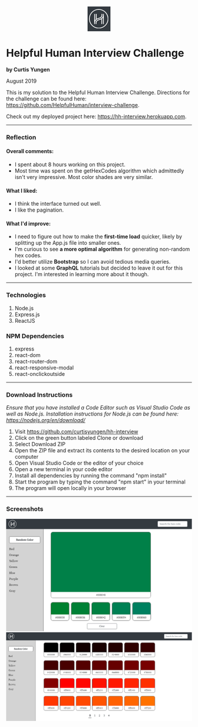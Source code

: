 <p align="center">
  <img src="./src/images/logo.png" alt="logo" />
</p>

# Helpful Human Interview Challenge
**by Curtis Yungen**

August 2019

This is my solution to the Helpful Human Interview Challenge. Directions for the challenge can be found here: https://github.com/HelpfulHuman/interview-challenge.

Check out my deployed project here: https://hh-interview.herokuapp.com.

<hr/>

### Reflection

#### Overall comments:
* I spent about 8 hours working on this project.
* Most time was spent on the getHexCodes algorithm which admittedly isn't very impressive. Most color shades are very similar. 

#### What I liked: 
* I think the interface turned out well.
* I like the pagination.

#### What I'd improve: 
* I need to figure out how to make the <b>first-time load</b> quicker, likely by splitting up the App.js file into smaller ones.
* I'm curious to see <b>a more optimal algorithm</b> for generating non-random hex codes. 
* I'd better utilize <b>Bootstrap</b> so I can avoid tedious media queries. 
* I looked at some <b>GraphQL</b> tutorials but decided to leave it out for this project. I'm interested in learning more about it though. 


<hr />

### Technologies
1) Node.js
2) Express.js
3) ReactJS

### NPM Dependencies
1) express
2) react-dom
3) react-router-dom
4) react-responsive-modal
5) react-onclickoutside

<hr/>

### Download Instructions

*Ensure that you have installed a Code Editor such as Visual Studio Code as well as Node.js.
Installation instructions for Node.js can be found here: https://nodejs.org/en/download/*

1) Visit https://github.com/curtisyungen/hh-interview
2) Click on the green button labeled Clone or download
3) Select Download ZIP
4) Open the ZIP file and extract its contents to the desired location on your computer
5) Open Visual Studio Code or the editor of your choice
6) Open a new terminal in your code editor
7) Install all dependencies by running the command "npm install"
8) Start the program by typing the command "npm start" in your terminal
9) The program will open locally in your browser

<hr/>

### Screenshots

![](./src/images/screenshot1.png)
<br/>
![](./src/images/screenshot2.png)
<br/>
